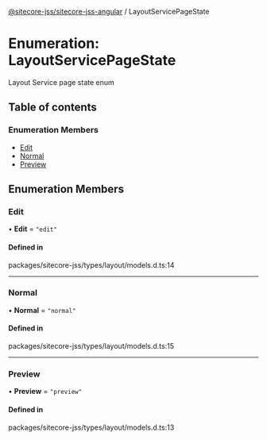 [@sitecore-jss/sitecore-jss-angular](../README.md) / LayoutServicePageState

# Enumeration: LayoutServicePageState

Layout Service page state enum

## Table of contents

### Enumeration Members

- [Edit](LayoutServicePageState.md#edit)
- [Normal](LayoutServicePageState.md#normal)
- [Preview](LayoutServicePageState.md#preview)

## Enumeration Members

### Edit

• **Edit** = ``"edit"``

#### Defined in

packages/sitecore-jss/types/layout/models.d.ts:14

___

### Normal

• **Normal** = ``"normal"``

#### Defined in

packages/sitecore-jss/types/layout/models.d.ts:15

___

### Preview

• **Preview** = ``"preview"``

#### Defined in

packages/sitecore-jss/types/layout/models.d.ts:13

